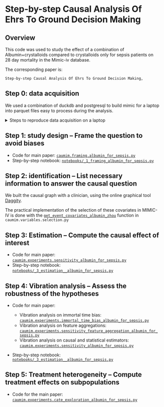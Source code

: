 # Step-by-step Causal Analysis Of Ehrs To Ground Decision Making


## Overview

This code was used to study the effect of a combination of Albumin+crystalloids compared to crystalloids only for sepsis patients on 28 day mortality in the Mimic-iv database. 

The corresponding paper is: 

```
Step-by-step Causal Analysis Of Ehrs To Ground Decision Making, 
```

## Step 0: data acquisition

We used a combination of duckdb and postgresql to build mimic for a laptop into parquet files easy to process during the analysis.

<details>
<summary>Steps to reproduce data acquisition on a laptop</summary>
        
    0. We first built the data using postgresql following [mimic-code instructions](https://github.com/MIT-LCP/mimic-code/tree/main/mimic-iv/buildmimic/postgres) *=30min-1h*.
    1. We then used built the concepts from the [postgresql concepts scripts](https://github.com/MIT-LCP/mimic-code/tree/main/mimic-iv/concepts_postgres) *=1h-2h*.
    2. We built the original database with duckdb *=16min* following [mimic-code instructions](https://github.com/MIT-LCP/mimic-code/tree/main/mimic-iv/buildmimic/duckdb). This is done to copy the large files to parquet without memory overflow.
    3. We convert all tables from the original database to parquet files using duckdb: `cli.duckdb2parquet` *=5min*.
    4. We convert all derived tables from postgresql to parquet using polars: `cli.mimiciv_derived2parquet` *=2min*.

    NB: Step 2 and 3 could be done from polars or duckdb directly from the csv, I think. But I had some bugs with the `pl.sink_parquet` when trying to convert the csv.

    **Computing setup:** The analysis was performed on a laptop running Ubuntu 22.04.2 LTS with the following hardware: CPU 12th Gen
    Intel(R) Core(TM) i7-1270P with 16 threads and 15 GB of RAM.
    
</details>

## Step 1: study design – Frame the question to avoid biases

 - Code for main paper: [`caumim.framing.albumin_for_sepsis.py`](https://github.com/soda-inria/causal_ehr_mimic/blob/main/caumim/framing/albumin_for_sepsis.py)
 - Step-by-step notebook: [`notebooks/_1_framing_albumin_for_sepsis.py`](https://github.com/soda-inria/causal_ehr_mimic/blob/main/notebooks/_1_framing_albumin_for_sepsis.py)

## Step 2: identification – List necessary information to answer the causal question

We built the causal graph with a clinician, using the online graphical tool [Daggity](https://dagitty.net/).

The practical implementation of the selection of these covariates in MIMIC-IV is done with the [`get_event_covariates_albumin_zhou`](https://github.com/soda-inria/causal_ehr_mimic/blob/06a65e94c221bd02d1613477937b281543b05577/caumim/variables/selection.py#L107) function in `caumim.variables.selection.py`

## Step 3: Estimation – Compute the causal effect of interest

- Code for main paper: [`caumim.experiments.sensitivity_albumin_for_sepsis.py`](https://github.com/soda-inria/causal_ehr_mimic/blob/605a706f883b67459ec711de8eec387e8dd8528f/caumim/experiments/sensitivity_albumin_for_sepsis.py#L216)
- Step-by-step notebook: [`notebooks/_3_estimation__albumin_for_sepsis.py`](https://github.com/soda-inria/causal_ehr_mimic/blob/605a706f883b67459ec711de8eec387e8dd8528f/notebooks/_3_estimation__albumin_for_sepsis.py#L141)

## Step 4: Vibration analysis – Assess the robustness of the hypotheses

- Code for main paper: 
  - Vibration analysis on immortal time bias: [`caumim.experiments.immortal_time_bias_albumin_for_sepsis.py`](https://github.com/soda-inria/causal_ehr_mimic/blob/main/caumim/experiments/immortal_time_bias_albumin_for_sepis.py)
  - Vibration analysis on feature aggregations: [`caumim.experiments.sensitivity_feature_aggregation_albumin_for_sepsis.py`](https://github.com/soda-inria/causal_ehr_mimic/blob/main/caumim/experiments/sensitivity_feature_aggregation_albumin_for_sepsis.py)
  - Vibration analysis on causal and statistical estimators: [`caumim.experiments.sensitivity_albumin_for_sepsis.py`](https://github.com/soda-inria/causal_ehr_mimic/blob/main/caumim/experiments/sensitivity_albumin_for_sepsis.py)

- Step-by-step notebook: [`notebooks/_3_estimation__albumin_for_sepsis.py`](https://github.com/soda-inria/causal_ehr_mimic/blob/605a706f883b67459ec711de8eec387e8dd8528f/notebooks/_3_estimation__albumin_for_sepsis.py#L161)

## Step 5: Treatment heterogeneity – Compute treatment effects on subpopulations

- Code for the main paper: [`caumim.experiments.cate_exploration_albumin_for_sepsis.py`](https://github.com/soda-inria/causal_ehr_mimic/blob/main/caumim/experiments/cate_exploration_albumin_for_sepsis.py)
